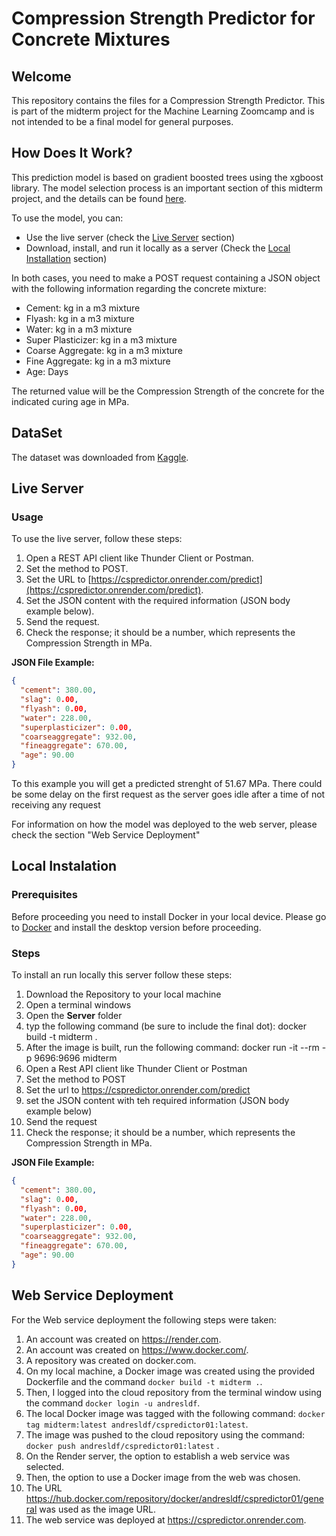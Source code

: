 # Compression Strength Predictor for Concrete Mixtures

## Welcome
This repository contains the files for a Compression Strength Predictor. This is part of the midterm project for the Machine Learning Zoomcamp and is not intended to be a final model for general purposes.

## How Does It Work?
This prediction model is based on gradient boosted trees using the xgboost library. The model selection process is an important section of this midterm project, and the details can be found [here](https://github.com/AndresLDF/ML-Zoomcamp-Midterm-Project/blob/main/Notebooks/1_Midterm_Project_Data_Analysis_and_Model_Selection.ipynb).

To use the model, you can:
- Use the live server (check the [Live Server](#live-server) section)
- Download, install, and run it locally as a server (Check the [Local Installation](#local-installation) section)

In both cases, you need to make a POST request containing a JSON object with the following information regarding the concrete mixture:
- Cement: kg in a m3 mixture
- Flyash: kg in a m3 mixture
- Water: kg in a m3 mixture
- Super Plasticizer: kg in a m3 mixture
- Coarse Aggregate: kg in a m3 mixture
- Fine Aggregate: kg in a m3 mixture
- Age: Days

The returned value will be the Compression Strength of the concrete for the indicated curing age in MPa.

## DataSet
The dataset was downloaded from [Kaggle](https://www.kaggle.com/datasets/maajdl/yeh-concret-data).

## Live Server
### Usage
To use the live server, follow these steps:
1. Open a REST API client like Thunder Client or Postman.
2. Set the method to POST.
3. Set the URL to [https://cspredictor.onrender.com/predict](https://cspredictor.onrender.com/predict).
4. Set the JSON content with the required information (JSON body example below).
5. Send the request.
6. Check the response; it should be a number, which represents the Compression Strength in MPa.

**JSON File Example:**
```json
{
  "cement": 380.00,
  "slag": 0.00,
  "flyash": 0.00,
  "water": 228.00,
  "superplasticizer": 0.00,
  "coarseaggregate": 932.00,
  "fineaggregate": 670.00,
  "age": 90.00
}
```
To this example you will get a predicted strenght of 51.67 MPa.
There could be some delay on the first request as the server goes idle after a time of not receiving any request

For information on how the model was deployed to the web server, please check the section "Web Service Deployment"

## Local Instalation
### Prerequisites
Before proceeding you need to install Docker in your local device. Please go to  [Docker](https://www.docker.com/) and install the desktop version before proceeding.

### Steps
To install an run locally this server follow these steps:
1. Download the Repository to your local machine
2. Open a terminal windows
3. Open the **Server** folder
4. typ the following command (be sure to include the final dot): docker build -t midterm .
5. After the image is built, run the following command: docker run -it --rm -p 9696:9696 midterm
6. Open a Rest API client like Thunder Client or Postman
7. Set the method to POST
8. Set the url to https://cspredictor.onrender.com/predict
9. set the JSON content with teh required information (JSON body example below)
10. Send the request
11. Check the response; it should be a number, which represents the Compression Strength in MPa.

**JSON File Example:**
```json
{
  "cement": 380.00,
  "slag": 0.00,
  "flyash": 0.00,
  "water": 228.00,
  "superplasticizer": 0.00,
  "coarseaggregate": 932.00,
  "fineaggregate": 670.00,
  "age": 90.00
}
```
## Web Service Deployment
For the Web service deployment the following steps were taken:

1. An account was created on https://render.com.
2. An account was created on https://www.docker.com/.
3. A repository was created on docker.com.
4. On my local machine, a Docker image was created using the provided Dockerfile and the command ``` docker build -t midterm . ```.
5. Then, I logged into the cloud repository from the terminal window using the command ``` docker login -u andresldf ```.
6. The local Docker image was tagged with the following command: ``` docker tag midterm:latest andresldf/cspredictor01:latest ```.
7. The image was pushed to the cloud repository using the command: ``` docker push andresldf/cspredictor01:latest ``` .
8. On the Render server, the option to establish a web service was selected.
9. Then, the option to use a Docker image from the web was chosen.
10. The URL https://hub.docker.com/repository/docker/andresldf/cspredictor01/general was used as the image URL.
11. The web service was deployed at https://cspredictor.onrender.com.
